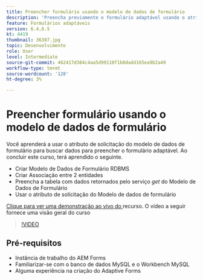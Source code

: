 ```yaml
---
title: Preencher formulário usando o modelo de dados de formulário
description: 'Preencha previamente o formulário adaptável usando o atributo de solicitação do modelo de dados de formulário '
feature: Formulários adaptáveis
version: 6.4,6.5
kt: 4419
thumbnail: 36387.jpg
topic: Desenvolvimento
role: User
level: Intermediate
source-git-commit: 462417d384c4aa5d99110f1b8dadd165ea9b2a49
workflow-type: tm+mt
source-wordcount: '128'
ht-degree: 3%

---
```



# Preencher formulário usando o modelo de dados de formulário

Você aprenderá a usar o atributo de solicitação do modelo de dados de formulário para buscar dados para preencher o formulário adaptável.
Ao concluir este curso, terá aprendido o seguinte.

* Criar Modelo de Dados de Formulário RDBMS
* Criar Associação entre 2 entidades
* Preencha a tabela com dados retornados pelo serviço _get_ do Modelo de Dados de Formulário
* Usar o atributo de solicitação do Modelo de dados de formulário


[Clique para ver uma demonstração ao vivo do ](https://forms.enablementadobe.com/content/dam/formsanddocuments/fdmwithrequestparameterinurl/jcr:content?wcmmode=disabled&amp;empID=207)
recurso. O vídeo a seguir fornece uma visão geral do curso
>[!VIDEO](https://video.tv.adobe.com/v/36387/quality=9)

## Pré-requisitos

* Instância de trabalho do AEM Forms
* Familiarizar-se com o banco de dados MySQL e o Workbench MySQL
* Alguma experiência na criação do Adaptive Forms

